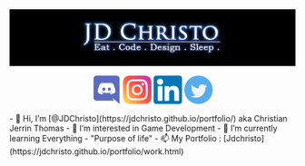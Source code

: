 <img align="centre" src="https://github.com/JDChristo/JDChristo/blob/main/img/2.jpg?raw=tru">
<p align="center">
<img width="50" height="50" src="https://github.com/JDChristo/JDChristo/blob/main/img/discord.png"> 
<img width="50" height="50" src="https://github.com/JDChristo/JDChristo/blob/main/img/instagram.png">
<img width="50" height="50" src="https://github.com/JDChristo/JDChristo/blob/main/img/linkedin.png">
<img width="50" height="50" src="https://github.com/JDChristo/JDChristo/blob/main/img/twitter.png">
</p>
- 👋 Hi, I’m [@JDChristo](https://jdchristo.github.io/portfolio/) aka Christian Jerrin Thomas
- 👀 I’m interested in Game Development
- 🌱 I’m currently learning Everything - "Purpose of life"
- 📫 My Portfolio : [Jdchristo](https://jdchristo.github.io/portfolio/work.html)
